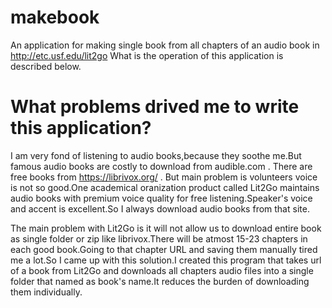 makebook
========

An application for making single book from all chapters of an audio book in http://etc.usf.edu/lit2go
What is the operation of this application is described below.

What problems drived me to write this application?
==================================================

I am very fond of listening to audio books,because they soothe me.But famous audio books are costly to download from audible.com .
There are free books from https://librivox.org/ . But main problem is volunteers voice is not so good.One  academical oranization product 
called Lit2Go maintains audio books with premium voice quality for free listening.Speaker's voice and accent is excellent.So I always download audio books from that site.

The main problem with Lit2Go is it will not allow us to download entire book as single folder or zip like librivox.There will be atmost 15-23 chapters in each good book.Going to that chapter URL and saving them manually tired me a lot.So I came up with this solution.I created this program that takes url of a book from Lit2Go and downloads all chapters audio files into a single folder that named as book's name.It reduces the burden of downloading them individually.
